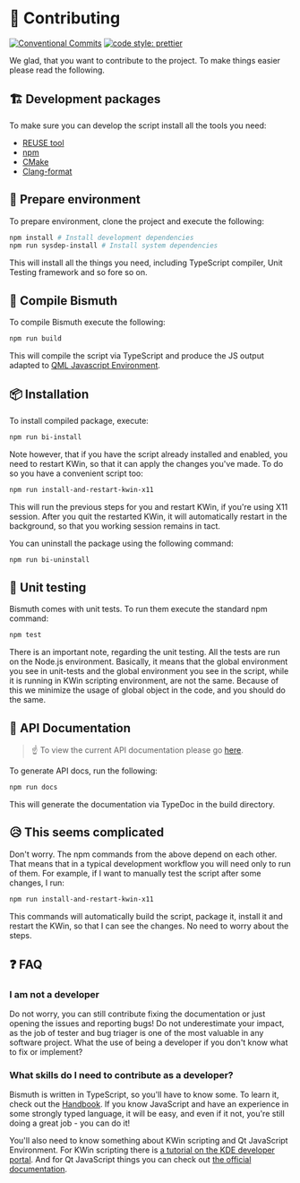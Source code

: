 <!--
  SPDX-FileCopyrightText: 2021 Mikhail Zolotukhin <mail@genda.life>
  SPDX-License-Identifier: MIT
-->

# 🤝 Contributing

[![Conventional Commits](https://img.shields.io/badge/Conventional%20Commits-1.0.0-red?style=flat-square&logo=Git)](https://conventionalcommits.org)
[![code style: prettier](https://img.shields.io/badge/Code_Style-Prettier-yellow?style=flat-square&logo=Prettier)](https://github.com/prettier/prettier)

We glad, that you want to contribute to the project. To make things easier
please read the following.

## 🏗️ Development packages

To make sure you can develop the script install all the tools you need:

- [REUSE tool](https://git.fsfe.org/reuse/tool#install)
- [npm](https://docs.npmjs.com/downloading-and-installing-node-js-and-npm)
- [CMake](https://cmake.org/)
- [Clang-format](https://clang.llvm.org/docs/ClangFormat.html)

## 👷 Prepare environment

To prepare environment, clone the project and execute the following:

```sh
npm install # Install development dependencies
npm run sysdep-install # Install system dependencies
```

This will install all the things you need, including TypeScript compiler, Unit
Testing framework and so fore so on.

## 🔨 Compile Bismuth

To compile Bismuth execute the following:

```sh
npm run build
```

This will compile the script via TypeScript and produce the JS output adapted to
[QML Javascript Environment](https://doc.qt.io/qt-5/qtqml-javascript-hostenvironment.html).

## 📦 Installation

To install compiled package, execute:

```sh
npm run bi-install
```

Note however, that if you have the script already installed and enabled, you need to
restart KWin, so that it can apply the changes you've made. To do so you have a
convenient script too:

```sh
npm run install-and-restart-kwin-x11
```

This will run the previous steps for you and restart KWin, if you're using X11 session.
After you quit the restarted KWin, it will automatically restart in the background, so
that you working session remains in tact.

You can uninstall the package using the following command:

```sh
npm run bi-uninstall
```

## 🧪 Unit testing

Bismuth comes with unit tests. To run them execute the standard npm command:

```sh
npm test
```

There is an important note, regarding the unit testing. All the tests are run
on the Node.js environment. Basically, it means that the global environment you
see in unit-tests and the global environment you see in the script, while it is
running in KWin scripting environment, are not the same. Because of this we
minimize the usage of global object in the code, and you should do the same.

## 📑 API Documentation

> ☝️ To view the current API documentation please go
> [here](https://bismuth-forge.github.io/bismuth/).

To generate API docs, run the following:

```sh
npm run docs
```

This will generate the documentation via TypeDoc in the build directory.

## 😥 This seems complicated

Don't worry. The npm commands from the above depend on each other. That means
that in a typical development workflow you will need only to run of them.
For example, if I want to manually test the script after some changes, I run:

```sh
npm run install-and-restart-kwin-x11
```

This commands will automatically build the script, package it, install it and
restart the KWin, so that I can see the changes. No need to worry about the
steps.

## ❓ FAQ

### I am not a developer

Do not worry, you can still contribute fixing the documentation or just opening
the issues and reporting bugs! Do not underestimate your impact, as the job of
tester and bug triager is one of the most valuable in any software project.
What the use of being a developer if you don't know what to fix or implement?

### What skills do I need to contribute as a developer?

Bismuth is written in TypeScript, so you'll have to know some. To learn it,
check out the [Handbook](https://www.typescriptlang.org/docs/handbook/). If you
know JavaScript and have an experience in some strongly typed language, it will
be easy, and even if it not, you're still doing a great job - you can do it!

You'll also need to know something about KWin scripting and Qt JavaScript
Environment. For KWin scripting there is [a tutorial on the KDE developer
portal](https://develop.kde.org/docs/plasma/kwin/). And for Qt JavaScript
things you can check out [the official
documentation](https://doc.qt.io/qt-5/qtqml-javascript-hostenvironment.html).
